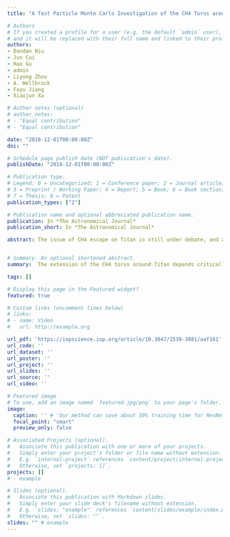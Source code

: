 ```yaml
---
title: "A Test Particle Monte Carlo Investigation of the CH4 Torus around Saturn"

# Authors
# If you created a profile for a user (e.g. the default `admin` user), write the username (folder name) here 
# and it will be replaced with their full name and linked to their profile.
authors:
- Dandan Niu
- Jun Cui
- Hao Gu
- admin
- Liyong Zhou
- A. Wellbrock
- Fayu Jiang
- Xiaojun Xu

# Author notes (optional)
# author_notes:
# - "Equal contribution"
# - "Equal contribution"

date: "2018-12-01T00:00:00Z"
doi: ""

# Schedule page publish date (NOT publication's date).
publishDate: "2018-12-01T00:00:00Z"

# Publication type.
# Legend: 0 = Uncategorized; 1 = Conference paper; 2 = Journal article;
# 3 = Preprint / Working Paper; 4 = Report; 5 = Book; 6 = Book section;
# 7 = Thesis; 8 = Patent
publication_types: ["2"]

# Publication name and optional abbreviated publication name.
publication: In *The Astronomical Journal*
publication_short: In *The Astronomical Journal*

abstract: The issue of CH4 escape on Titan is still under debate, and a range of escape rates from 10^24 to 10^27 s^{-1} has been reported in previous studies. One effective way of solving the CH4 escape dilemma is to investigate the morphology of the CH4 torus around Saturn, which varies with both the total CH4 escape rate on Titan and the CH4 energy distribution near its exobase. Such a torus is modeled via a test particle Monte Carlo approach in this study for a variety of CH4 escaping scenarios characterized by different energy distributions near the exobase. The model calculations indicate that the extension of the CH4 torus depends critically on the population of the high-energy tail of the CH4 energy distribution. The model also predicts several distinctive cavities in CH4 density related to mean motion resonances between Titan and the torus particles.


# Summary. An optional shortened abstract.
summary:  The extension of the CH4 torus around Titan depends critically on the population of the high-energy tail of the CH4 energy distribution.

tags: []

# Display this page in the Featured widget?
featured: true

# Custom links (uncomment lines below)
# links:
# - name: Video
#   url: http://example.org

url_pdf: 'https://iopscience.iop.org/article/10.3847/1538-3881/aaf161'
url_code: ''
url_dataset: ''
url_poster: ''
url_project: ''
url_slides: ''
url_source: ''
url_video: ''

# Featured image
# To use, add an image named `featured.jpg/png` to your page's folder. 
image:
  caption: '' # 'Our method can save about 50% training time for ResNet.'
  focal_point: "smart"
  preview_only: false

# Associated Projects (optional).
#   Associate this publication with one or more of your projects.
#   Simply enter your project's folder or file name without extension.
#   E.g. `internal-project` references `content/project/internal-project/index.md`.
#   Otherwise, set `projects: []`.
projects: []
# - example

# Slides (optional).
#   Associate this publication with Markdown slides.
#   Simply enter your slide deck's filename without extension.
#   E.g. `slides: "example"` references `content/slides/example/index.md`.
#   Otherwise, set `slides: ""`.
slides: "" # example
---
```


<!--
{{% callout note %}}
Click the *Cite* button above to demo the feature to enable visitors to import publication metadata into their reference management software.
{{% /callout %}}

{{% callout note %}}
Create your slides in Markdown - click the *Slides* button to check out the example.
{{% /callout %}}
-->

<!--
Supplementary notes can be added here, including [code, math, and images](https://wowchemy.com/docs/writing-markdown-latex/).
-->
